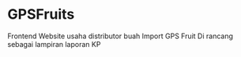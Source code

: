 # GPSFruits
Frontend Website usaha distributor buah Import GPS Fruit
Di rancang sebagai lampiran laporan KP
